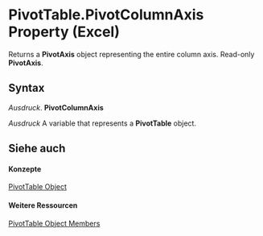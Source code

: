 
# PivotTable.PivotColumnAxis Property (Excel)

Returns a  **PivotAxis** object representing the entire column axis. Read-only **PivotAxis**.


## Syntax

 _Ausdruck_. **PivotColumnAxis**

 _Ausdruck_ A variable that represents a **PivotTable** object.


## Siehe auch


#### Konzepte


[PivotTable Object](a9c1d4a0-78a9-f9a6-6daf-91cb63e45842.md)
#### Weitere Ressourcen


[PivotTable Object Members](http://msdn.microsoft.com/library/8e8d1692-cf32-63c6-a1f6-54ddcc2a4964%28Office.15%29.aspx)